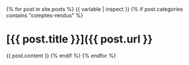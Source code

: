 {% for post in site.posts %}
{{ variable | inspect }}
{% if post.categories contains "comptes-rendus" %}
# [{{ post.title }}]({{ post.url }}
{{ post.content }}
{% endif %}
{% endfor %}
